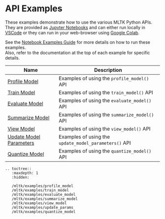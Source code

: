 # API Examples

These examples demonstrate how to use the various MLTK Python APIs.  
They are provided as [Jupyter Notebooks](https://jupyter.org) and  can either run 
locally in [VSCode](https://code.visualstudio.com) or they can run in your web-browser using [Google Colab](https://colab.research.google.com/notebooks/welcome.ipynb).

See the [Notebook Examples Guide](./guides/notebook_examples_guide.md) for more details on how to run these examples.  
Also, refer to the documentation at the top of each example for specific details.


| Name                                                                                           | Description                                           |
| ---------------------------------------------------------------------------------------------- | ----------------------------------------------------- |
| [Profile Model](https://siliconlabs.github.io/mltk/mltk/examples/profile_model.html)           | Examples of using the `profile_model()` API           |
| [Train Model](https://siliconlabs.github.io/mltk/mltk/examples/train_model.html)               | Examples of using the `train_model()` API             |
| [Evaluate Model](https://siliconlabs.github.io/mltk/mltk/examples/evaluate_model.html)         | Examples of using the `evaluate_model()` API          |
| [Summarize Model](https://siliconlabs.github.io/mltk/mltk/examples/summarize_model.html)       | Examples of using the `summarize_model()` API         |
| [View Model](https://siliconlabs.github.io/mltk/mltk/examples/view_model.html)                 | Examples of using the `view_model()` API              |
| [Update Model Parameters](https://siliconlabs.github.io/mltk/mltk/examples/update_params.html) | Examples of using the `update_model_parameters()` API |
| [Quantize Model](https://siliconlabs.github.io/mltk/mltk/examples/quantize_model.html)         | Examples of using the `quantize_model()` API          |


```{eval-rst}
.. toctree::
   :maxdepth: 1
   :hidden:

   /mltk/examples/profile_model
   /mltk/examples/train_model
   /mltk/examples/evaluate_model
   /mltk/examples/summarize_model
   /mltk/examples/view_model
   /mltk/examples/update_params
   /mltk/examples/quantize_model
```

